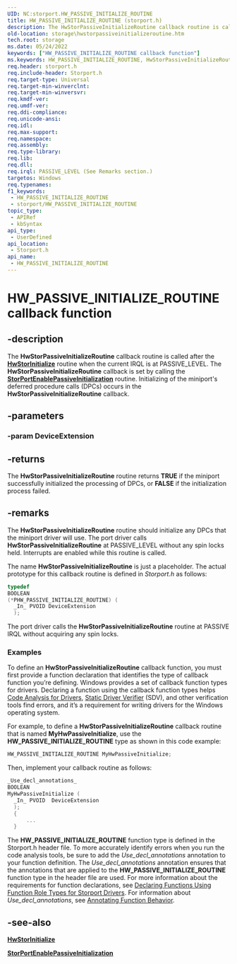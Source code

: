 ```yaml
---
UID: NC:storport.HW_PASSIVE_INITIALIZE_ROUTINE
title: HW_PASSIVE_INITIALIZE_ROUTINE (storport.h)
description: The HwStorPassiveInitializeRoutine callback routine is called after the HwStorInitialize routine when the current IRQL is at PASSIVE_LEVEL.
old-location: storage\hwstorpassiveinitializeroutine.htm
tech.root: storage
ms.date: 05/24/2022
keywords: ["HW_PASSIVE_INITIALIZE_ROUTINE callback function"]
ms.keywords: HW_PASSIVE_INITIALIZE_ROUTINE, HwStorPassiveInitializeRoutine, HwStorPassiveInitializeRoutine routine [Storage Devices], storage.hwstorpassiveinitializeroutine, stormini_e2404f14-1cdc-44d7-bd58-97acfa57bc36.xml, storport/HwStorPassiveInitializeRoutine
req.header: storport.h
req.include-header: Storport.h
req.target-type: Universal
req.target-min-winverclnt: 
req.target-min-winversvr: 
req.kmdf-ver: 
req.umdf-ver: 
req.ddi-compliance: 
req.unicode-ansi: 
req.idl: 
req.max-support: 
req.namespace: 
req.assembly: 
req.type-library: 
req.lib: 
req.dll: 
req.irql: PASSIVE_LEVEL (See Remarks section.)
targetos: Windows
req.typenames: 
f1_keywords:
 - HW_PASSIVE_INITIALIZE_ROUTINE
 - storport/HW_PASSIVE_INITIALIZE_ROUTINE
topic_type:
 - APIRef
 - kbSyntax
api_type:
 - UserDefined
api_location:
 - Storport.h
api_name:
 - HW_PASSIVE_INITIALIZE_ROUTINE
---
```


# HW_PASSIVE_INITIALIZE_ROUTINE callback function

## -description

The **HwStorPassiveInitializeRoutine** callback routine is called after the [**HwStorInitialize**](nc-storport-hw_initialize.md) routine when the current IRQL is at PASSIVE_LEVEL. The **HwStorPassiveInitializeRoutine** callback is set by calling the [**StorPortEnablePassiveInitialization**](nf-storport-storportenablepassiveinitialization.md) routine. Initializing of the miniport's deferred procedure calls (DPCs) occurs in the **HwStorPassiveInitializeRoutine** callback.

## -parameters

### -param DeviceExtension

## -returns

The **HwStorPassiveInitializeRoutine** routine returns **TRUE** if the miniport successfully initialized the processing of DPCs, or **FALSE** if the initialization process failed.

## -remarks

The **HwStorPassiveInitializeRoutine** routine should initialize any DPCs that the miniport driver will use. The port driver calls **HwStorPassiveInitializeRoutine** at PASSIVE_LEVEL without any spin locks held. Interrupts are enabled while this routine is called.

The name **HwStorPassiveInitializeRoutine** is just a placeholder. The actual prototype for this callback routine is defined in *Storport.h* as follows:

``` c
typedef
BOOLEAN
(*PHW_PASSIVE_INITIALIZE_ROUTINE) (
  _In_ PVOID DeviceExtension
  );
```

The port driver calls the **HwStorPassiveInitializeRoutine** routine at PASSIVE IRQL without acquiring any spin locks.

### Examples

To define an **HwStorPassiveInitializeRoutine** callback function, you must first provide a function declaration that identifies the type of callback function you’re defining. Windows provides a set of callback function types for drivers. Declaring a function using the callback function types helps [Code Analysis for Drivers](/windows-hardware/drivers/devtest/code-analysis-for-drivers), [Static Driver Verifier](/windows-hardware/drivers/devtest/static-driver-verifier) (SDV), and other verification tools find errors, and it’s a requirement for writing drivers for the Windows operating system.

 For example, to define a **HwStorPassiveInitializeRoutine** callback routine that is named **MyHwPassiveInitialize**, use the **HW_PASSIVE_INITIALIZE_ROUTINE** type as shown in this code example:

``` c
HW_PASSIVE_INITIALIZE_ROUTINE MyHwPassiveInitialize;
```

Then, implement your callback routine as follows:

``` c
_Use_decl_annotations_
BOOLEAN
MyHwPassiveInitialize (
  _In_ PVOID  DeviceExtension
  );
  {
      ...
  }
```

The **HW_PASSIVE_INITIALIZE_ROUTINE** function type is defined in the Storport.h header file. To more accurately identify errors when you run the code analysis tools, be sure to add the _Use_decl_annotations_ annotation to your function definition. The _Use_decl_annotations_ annotation ensures that the annotations that are applied to the **HW_PASSIVE_INITIALIZE_ROUTINE** function type in the header file are used. For more information about the requirements for function declarations, see [Declaring Functions Using Function Role Types for Storport Drivers](/windows-hardware/drivers/devtest/declaring-functions-by-using-function-role-types-for-storport-drivers). For information about _Use_decl_annotations_, see [Annotating Function Behavior](/visualstudio/code-quality/annotating-function-behavior).

## -see-also

[**HwStorInitialize**](nc-storport-hw_initialize.md)

[**StorPortEnablePassiveInitialization**](nf-storport-storportenablepassiveinitialization.md)
